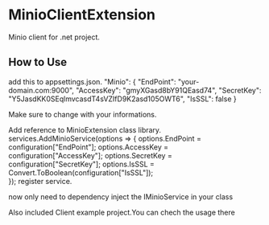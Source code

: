 ﻿# MinioClientExtension

Minio client for .net project.

## How to Use
add this to appsettings.json. 
"Minio": {
  "EndPoint": "your-domain.com:9000",
  "AccessKey": "gmyXGasd8bY91QEasd74",
  "SecretKey": "Y5JasdKK0SEqlmvcasdT4sVZIfD9K2asd105OWT6",
  "IsSSL": false
}

Make sure to change with your informations.

Add reference to MinioExtension class library.
 services.AddMinioService(options =>
 {
     options.EndPoint = configuration["EndPoint"];
     options.AccessKey = configuration["AccessKey"];
     options.SecretKey = configuration["SecretKey"];
     options.IsSSL = Convert.ToBoolean(configuration["IsSSL"]);                
 });
 register service.

 now only need to dependency inject the IMinioService in your class

 
Also included Client example project.You can chech the usage there

